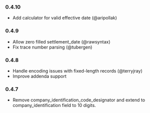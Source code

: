 ### 0.4.10

* Add calculator for valid effective date (@aripollak)

### 0.4.9

* Allow zero filled settlement_date (@rawsyntax)
* Fix trace number parsing (@tubergen)

### 0.4.8

* Handle encoding issues with fixed-length records (@terryjray)
* Improve addenda support

### 0.4.7

* Remove company_identification_code_designator and extend to
  company_identification field to 10 digits.
